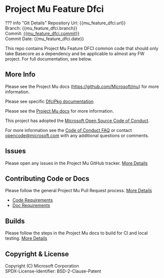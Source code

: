 # Project Mu Feature Dfci

??? info "Git Details"
    Repository Url: {{mu_feature_dfci.url}}  
    Branch:         {{mu_feature_dfci.branch}}  
    Commit:         [{{mu_feature_dfci.commit}}]({{mu_feature_dfci.commitlink}})  
    Commit Date:    {{mu_feature_dfci.date}}

This repo contains Project Mu Feature DFCI common code that should only take Basecore as a
dependency and be applicable to almost any FW project. For full documentation, see below.

## More Info

Please see the Project Mu docs (<https://github.com/Microsoft/mu>) for more
information.

Please see specific [DfciPkg documentation](DfciPkg/Docs/Dfci_Feature.md)

Please see the [Project Mu docs](<../../index.md>) for more
information.

This project has adopted the [Microsoft Open Source Code of
Conduct](https://opensource.microsoft.com/codeofconduct/).

For more information see the [Code of Conduct
FAQ](https://opensource.microsoft.com/codeofconduct/faq/) or contact
[opencode@microsoft.com](mailto:opencode@microsoft.com) with any additional
questions or comments.

## Issues

Please open any issues in the Project Mu GitHub tracker. [More
Details](How/contributing/)

## Contributing Code or Docs

Please follow the general Project Mu Pull Request process.  [More
Details](How/contributing/)

* [Code Requirements](CodeDevelopment/requirements/)
* [Doc Requirements](DeveloperDocs/requirements/)

## Builds

Please follow the steps in the Project Mu docs to build for CI and local
testing. [More Details](CodeDevelopment/compile/)

## Copyright & License

Copyright (C) Microsoft Corporation  
SPDX-License-Identifier: BSD-2-Clause-Patent
